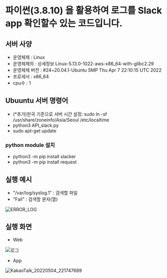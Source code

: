 # 파이썬(3.8.10) 을 활용하여 로그를 Slack app 확인할수 있는 코드입니다.

<!--
**nis1130/nis1130** is a ✨ _special_ ✨ repository because its `README.md` (this file) appears on your GitHub profile.

Here are some ideas to get you started:

- 🔭 I’m currently working on ...
- 🌱 I’m currently learning ...
- 👯 I’m looking to collaborate on ...
- 🤔 I’m looking for help with ...
- 💬 Ask me about ...
- 📫 How to reach me: ...
- 😄 Pronouns: ...
- ⚡ Fun fact: ...
-->

## 서버 사양
- 운영체제 : Linux
- 운영체제의 : 상세정보 Linux-5.13.0-1022-aws-x86_64-with-glibc2.29
- 운영체제 버전 : #24~20.04.1-Ubuntu SMP Thu Apr 7 22:10:15 UTC 2022
- 프로세서 : x86_64
- cpu수 : 1

## Ubuuntu 서버 명령어 
- (*추가)한국 기준으로 서버 시간 설정: sudo ln -sf /usr/share/zoneinfo/Asia/Seoul /etc/localtime
- python3 API_slack.py
- sudo apt-get update

### python module 설치

- python3 -m pip install slacker
- python3 -m pip install request

## 실행 예시
- "/var/log/syslog.1" : 검색할 파일
- "Fail" : 검색할 문자(열)

![ERROR_LOG](https://user-images.githubusercontent.com/102892765/166687620-d2800c01-6dfb-4ce7-9bbf-ed9bab1bb411.png)

## 실행 화면

- Web

![로그](https://user-images.githubusercontent.com/102892765/166688681-642bb259-c7f2-45c6-8af8-f9ffda74259f.png)

- App 

![KakaoTalk_20220504_221747689](https://user-images.githubusercontent.com/102892765/166689981-e7fcec56-23be-45f8-96b0-ba1e8fe00e97.jpg)


